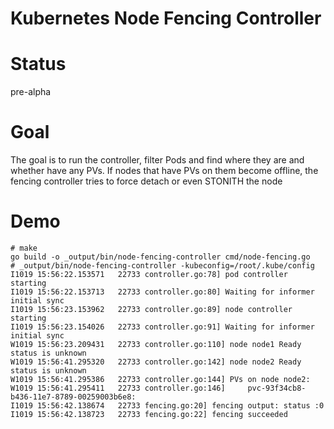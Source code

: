 # Kubernetes Node Fencing Controller

# Status
pre-alpha

# Goal
The goal is to run the controller, filter Pods and find where they are and whether have any PVs. 
If nodes that have PVs on them become offline, the fencing controller tries to force detach or even STONITH the node

# Demo

```console
# make
go build -o _output/bin/node-fencing-controller cmd/node-fencing.go
# _output/bin/node-fencing-controller -kubeconfig=/root/.kube/config 
I1019 15:56:22.153571   22733 controller.go:78] pod controller starting
I1019 15:56:22.153713   22733 controller.go:80] Waiting for informer initial sync
I1019 15:56:23.153962   22733 controller.go:89] node controller starting
I1019 15:56:23.154026   22733 controller.go:91] Waiting for informer initial sync
W1019 15:56:23.209431   22733 controller.go:110] node node1 Ready status is unknown
W1019 15:56:41.295320   22733 controller.go:142] node node2 Ready status is unknown
W1019 15:56:41.295386   22733 controller.go:144] PVs on node node2:
W1019 15:56:41.295411   22733 controller.go:146]     pvc-93f34cb8-b436-11e7-8789-00259003b6e8:
I1019 15:56:42.138674   22733 fencing.go:20] fencing output: status :0
I1019 15:56:42.138723   22733 fencing.go:22] fencing succeeded

```
